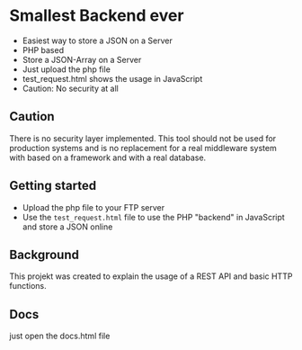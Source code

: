 # Smallest Backend ever
- Easiest way to store a JSON on a Server
- PHP based
- Store a JSON-Array on a Server
- Just upload the php file
- test_request.html shows the usage in JavaScript
- Caution: No security at all

## Caution
There is no security layer implemented. This tool should not be used for production systems and is no replacement for a real middleware system with based on a framework and with a real database. 

## Getting started
- Upload the php file to your FTP server
- Use the ```test_request.html``` file to use the PHP "backend" in JavaScript and store a JSON online


## Background
This projekt was created to explain the usage of a REST API and basic HTTP functions. 

## Docs
just open the docs.html file
